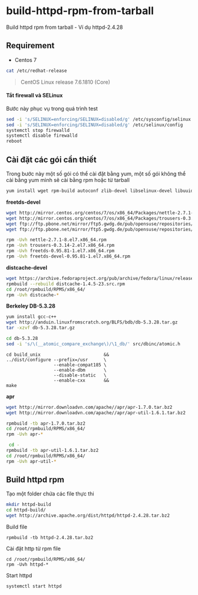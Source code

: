 # build-httpd-rpm-from-tarball
Build httpd rpm from tarball - Ví dụ httpd-2.4.28

## Requirement 
- Centos 7 

```sh
cat /etc/redhat-release
```
> CentOS Linux release 7.6.1810 (Core) 

#### Tắt firewall và SELinux

Bước này phục vụ trong quá trình test 

```sh
sed -i 's/SELINUX=enforcing/SELINUX=disabled/g' /etc/sysconfig/selinux
sed -i 's/SELINUX=enforcing/SELINUX=disabled/g' /etc/selinux/config
systemctl stop firewalld
systemctl disable firewalld
reboot
```

## Cài đặt các gói cần thiết

Trong bước này một số gói có thể cài đặt bằng yum, một số gói không thể cài bằng yum mình sẽ cài bằng rpm hoặc từ tarball

```sh
yum install wget rpm-build autoconf zlib-devel libselinux-devel libuuid-devel pcre-devel openldap-devel lua-devel libxml2-devel openssl-devel apr-devel postgresql-devel mysql-devel sqlite-devel unixODBC-devel nss-devel distcache-devel expat-devel mailcap libtool doxygen gnutls -y
```

**freetds-devel**

```sh
wget http://mirror.centos.org/centos/7/os/x86_64/Packages/nettle-2.7.1-8.el7.x86_64.rpm
wget http://mirror.centos.org/centos/7/os/x86_64/Packages/trousers-0.3.14-2.el7.x86_64.rpm
wget ftp://ftp.pbone.net/mirror/ftp5.gwdg.de/pub/opensuse/repositories/home:/matthewdva:/build:/EPEL:/el7/RHEL_7/x86_64/freetds-0.95.81-1.el7.x86_64.rpm
wget ftp://ftp.pbone.net/mirror/ftp5.gwdg.de/pub/opensuse/repositories/home:/matthewdva:/build:/EPEL:/el7/RHEL_7/x86_64/freetds-devel-0.95.81-1.el7.x86_64.rpm

rpm -Uvh nettle-2.7.1-8.el7.x86_64.rpm
rpm -Uvh trousers-0.3.14-2.el7.x86_64.rpm
rpm -Uvh freetds-0.95.81-1.el7.x86_64.rpm
rpm -Uvh freetds-devel-0.95.81-1.el7.x86_64.rpm
```

**distcache-devel**

```sh
wget https://archive.fedoraproject.org/pub/archive/fedora/linux/releases/18/Fedora/source/SRPMS/d/distcache-1.4.5-23.src.rpm
rpmbuild --rebuild distcache-1.4.5-23.src.rpm
cd /root/rpmbuild/RPMS/x86_64/
rpm -Uvh distcache-*
```

**Berkeley DB-5.3.28**

```sh
yum install gcc-c++
wget http://anduin.linuxfromscratch.org/BLFS/bdb/db-5.3.28.tar.gz
tar -xzvf db-5.3.28.tar.gz

cd db-5.3.28
sed -i 's/\(__atomic_compare_exchange\)/\1_db/' src/dbinc/atomic.h
```

```
cd build_unix                        &&
../dist/configure --prefix=/usr      \
                  --enable-compat185 \
                  --enable-dbm       \
                  --disable-static   \
                  --enable-cxx       &&
make
```

**apr**

```sh
wget http://mirror.downloadvn.com/apache//apr/apr-1.7.0.tar.bz2
wget http://mirror.downloadvn.com/apache//apr/apr-util-1.6.1.tar.bz2
```

```sh
rpmbuild -tb apr-1.7.0.tar.bz2
cd /root/rpmbuild/RPMS/x86_64/
rpm -Uvh apr-*
```

```sh
 cd - 
rpmbuild -tb apr-util-1.6.1.tar.bz2
cd /root/rpmbuild/RPMS/x86_64/
rpm -Uvh apr-util-*
```

## Build httpd rpm 

Tạo một folder chứa các file thực thi

```sh
mkdir httpd-build
cd httpd-build/
wget http://archive.apache.org/dist/httpd/httpd-2.4.28.tar.bz2
```

Build file

```
rpmbuild -tb httpd-2.4.28.tar.bz2
```

Cài đặt http từ rpm file 

```
cd /root/rpmbuild/RPMS/x86_64/
rpm -Uvh httpd-*
```

Start httpd

```
systemctl start httpd
```

